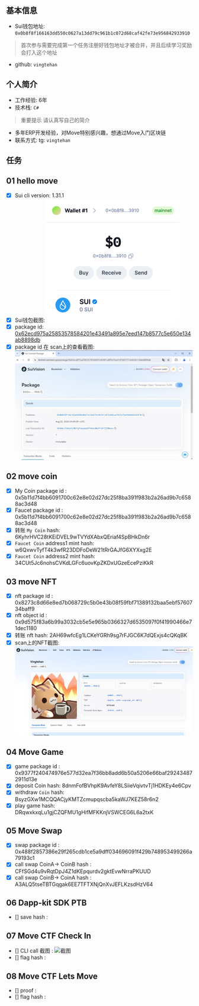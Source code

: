 ## 基本信息
- Sui钱包地址: `0x0b8f8f166163dd550c0627a13dd79c961b1c072d68caf42fe73e956842933910`
> 首次参与需要完成第一个任务注册好钱包地址才被合并，并且后续学习奖励会打入这个地址
- github: `vingtehan`

## 个人简介
- 工作经验: 6年
- 技术栈: `C#`
> 重要提示 请认真写自己的简介
- 多年ERP开发经验，对Move特别感兴趣，想通过Move入门区块链
- 联系方式: tg: `vingtehan` 

## 任务

##   01 hello move  
- [x] Sui cli version: 1.31.1
- [x] Sui钱包截图: ![Sui钱包截图](./1.png)
- [x] package id: [0x62ecd975a25853578584201e43491a895e7eed147b8577c5e650e134ab8898db](https://testnet.suivision.xyz/package/0x62ecd975a25853578584201e43491a895e7eed147b8577c5e650e134ab8898db)
- [x] package id 在 scan上的查看截图:![Scan截图](./2.png)

##   02 move coin
- [x] My Coin package id :  0x5b11d7f4bb6091700c62e8e02d27dc25f8ba391f983b2a26ad9b7c6588ac3d48
- [x] Faucet package id :  0x5b11d7f4bb6091700c62e8e02d27dc25f8ba391f983b2a26ad9b7c6588ac3d48
- [x] 转账 `My Coin` hash: 6KyhrHVC28tKEiDVEL9wTVYdXAbxQEriaf4SpBHkDn6r
- [x] `Faucet Coin` address1 mint hash: w6QxwvTyfT4k3wfR23DDFoDeW21tRrGAJfG6XYXxg2E
- [x] `Faucet Coin` address2 mint hash: 34CUt5Jc6nohsCVKdLGFc6uovKpZKDxUGzeEcePziKkR

##   03 move NFT
- [x] nft package id : 0x8273c8d66e8ed7b068729c5b0e43b08f59fbf71389132baa5ebf5760734baff9
- [x] nft object id :  0x9d575f83a6b99a3032cb5e5e965b0366327d6535097f0f41990466e71dec1180
- [x] 转账 nft  hash: 2AH69wfcEg1LCKeYGRh9sg7rFJGC6K7dQExjs4cQKqBK
- [x] scan上的NFT截图:![Scan截图](./3.png)

##   04 Move Game
- [x] game package id : 0x9377f240474976e577d32ea7f36bb8add6b50a5206e66baf292434872911d13e
- [x] deposit Coin hash: 8dnmFofBVhpK9AvfeY8LSiieVqivtvTj1HDKEy4e6Cpv
- [x] withdraw `Coin` hash: BsyzGXw1MCQQACjyKMTZcmupqscba5kaWJ7KEZ58r6n2
- [x] play game hash: DRqwxkxqLu1gjCZQFMU1gHifMFKKnjVSWCEG6L6a2txK

##   05 Move Swap
- [x] swap package id : 0x488f2857386e29f265cdb1ce5a9dff034696091f429b748953499266a79193c1
- [x] call swap CoinA-> CoinB  hash :  CFfSGd4u9vRqtDpJ4Z1dKEpqurdv2gktEvwNrraPKUUD
- [x] call swap CoinB-> CoinA  hash :  A3ALQ5tseTBTGqgak6EE7TFTXNjQnXvJEFLKzsdHzV64

##   06 Dapp-kit SDK PTB
- [] save hash :

##   07 Move CTF Check In
- [] CLI call 截图 : ![截图](./images/你的图片地址)
- [] flag hash :

##   08 Move CTF Lets Move
- [] proof : 
- [] flag hash :
